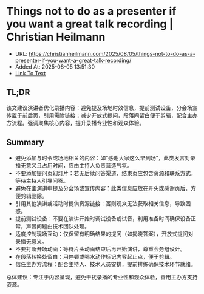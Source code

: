 # Things not to do as a presenter if you want a great talk recording | Christian Heilmann
- URL: https://christianheilmann.com/2025/08/05/things-not-to-do-as-a-presenter-if-you-want-a-great-talk-recording/
- Added At: 2025-08-05 13:51:30
- [Link To Text](2025-08-05-things-not-to-do-as-a-presenter-if-you-want-a-great-talk-recording-christian-heilmann_raw.md)

## TL;DR


该文建议演讲者优化录播内容：避免提及场地时效信息，提前测试设备，分会场宣传置于前后页，引用需附链接；减少开放式提问，段落间留白便于剪辑，配合主办方流程。强调聚焦核心内容，提升录播专业性和观众体验。

## Summary


- 避免添加与时令或场地相关的内容：如“感谢大家这么早到场”，此类发言对录播无意义且占用时间，应由主持人负责营造气氛。  
- 不要添加提问页幻灯片：若无后续问答渠道，结束页应包含资源和联系方式，等待主持人引导问答。  
- 避免在主演讲中提及分会场或宣传内容：此类信息应放在开头或感谢页后，方便剪辑删除。  
- 引用其他演讲或活动时提供资源链接：否则观众无法获取相关信息，导致困惑。  
- 提前测试设备：不要在演讲开始时调试设备或试音，利用准备时间确保设备正常，声音问题由技术团队处理。  
- 适度控制现场互动：仅保留有明确结果的提问（如揭晓答案），开放式提问对录播无意义。  
- 不要打断开场动画：等待片头动画结束后再开始演讲，尊重会务组设计。  
- 在段落转换处留白：用停顿或喝水动作标记内容起止点，便于剪辑。  
- 信任主办方流程：配合主持人、技术人员安排，提前排练确保技术环节就绪。  

总体建议：专注于内容呈现，避免干扰录播的专业性和观众体验，善用主办方支持资源。
